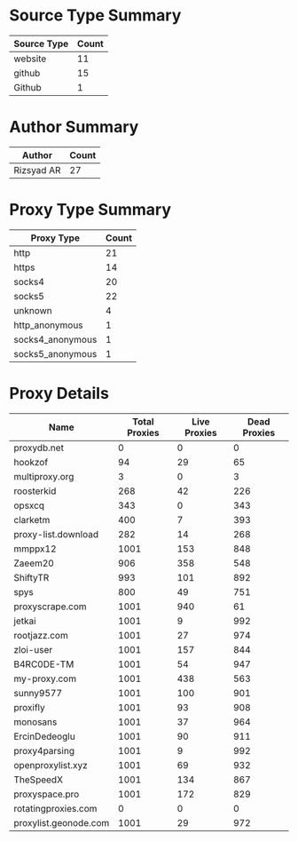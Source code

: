 # Source Type Summary

| Source Type | Count |
|-------------|-------|
| website | 11 |
| github | 15 |
| Github | 1 |


# Author Summary

| Author | Count |
|--------|-------|
| Rizsyad AR | 27 |


# Proxy Type Summary

| Proxy Type | Count |
|------------|-------|
| http | 21 |
| https | 14 |
| socks4 | 20 |
| socks5 | 22 |
| unknown | 4 |
| http_anonymous | 1 |
| socks4_anonymous | 1 |
| socks5_anonymous | 1 |


# Proxy Details

| Name | Total Proxies | Live Proxies | Dead Proxies |
|------|---------------|--------------|---------------|
| proxydb.net | 0 | 0 | 0 |
| hookzof | 94 | 29 | 65 |
| multiproxy.org | 3 | 0 | 3 |
| roosterkid | 268 | 42 | 226 |
| opsxcq | 343 | 0 | 343 |
| clarketm | 400 | 7 | 393 |
| proxy-list.download | 282 | 14 | 268 |
| mmppx12 | 1001 | 153 | 848 |
| Zaeem20 | 906 | 358 | 548 |
| ShiftyTR | 993 | 101 | 892 |
| spys | 800 | 49 | 751 |
| proxyscrape.com | 1001 | 940 | 61 |
| jetkai | 1001 | 9 | 992 |
| rootjazz.com | 1001 | 27 | 974 |
| zloi-user | 1001 | 157 | 844 |
| B4RC0DE-TM | 1001 | 54 | 947 |
| my-proxy.com | 1001 | 438 | 563 |
| sunny9577 | 1001 | 100 | 901 |
| proxifly | 1001 | 93 | 908 |
| monosans | 1001 | 37 | 964 |
| ErcinDedeoglu | 1001 | 90 | 911 |
| proxy4parsing | 1001 | 9 | 992 |
| openproxylist.xyz | 1001 | 69 | 932 |
| TheSpeedX | 1001 | 134 | 867 |
| proxyspace.pro | 1001 | 172 | 829 |
| rotatingproxies.com | 0 | 0 | 0 |
| proxylist.geonode.com | 1001 | 29 | 972 |
